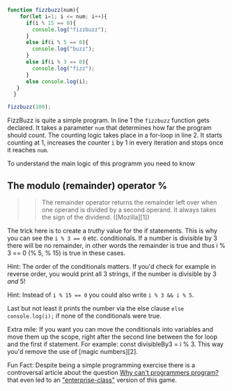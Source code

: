 ```javascript
function fizzbuzz(num){
    for(let i=1; i <= num; i++){
      if(i % 15 == 0){
        console.log("fizzbuzz");
      }
      else if(i % 5 == 0){
        console.log("buzz");
      }
      else if(i % 3 == 0){
        console.log("fizz");
      }
      else console.log(i);
   }
  }

fizzbuzz(100);
```

FizzBuzz is quite a simple program.
In line 1 the `fizzbuzz` function gets declared. It takes a parameter `num` that determines how far the program should count.
The counting logic takes place in a for-loop in line 2. It starts counting at 1, increases the counter `ì` by 1 in every iteration and stops once it reaches `num`.

To understand the main logic of this programm you need to know

## The modulo (remainder) operator %

>> The remainder operator returns the remainder left over when one operand is divided by a second operand. It always takes the sign of the dividend. ([Mozilla][1])

The trick here is to create a _truthy_ value for the if statements. This is why you can see the `i % 3 == 0` etc. conditionals. If a number is divisible by 3 there will be no remainder, in other words the remainder is true and thus i % 3 == 0 (% 5, % 15) is true in these cases.

Hint: The order of the conditionals matters. If you'd check for example in reverse order, you would print all 3 strings, if the number is divisible by 3 _and_ 5!

Hint: Instead of `i % 15 == 0` you could also write `i % 3 && i % 5`.

Last but not least it prints the number via the else clause `else console.log(i);` if none of the conditionals were true.

Extra mile: If you want you can move the conditionals into variables and move them up the scope, right after the second line between the for loop and the first if statement.
For example: const divisibleBy3 = i % 3. This way you'd remove the use of [magic numbers][2].

Fun Fact: Despite being a simple programming exercise there is a controversal article about the question [Why can't programmers program?](https://blog.codinghorror.com/why-cant-programmers-program/) that even led to an ["enterprise-class"](https://github.com/EnterpriseQualityCoding/FizzBuzzEnterpriseEdition) version of this game.
